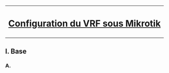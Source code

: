 ------------------------------------------------------------------------------------------------------------------------------
# <p align='center'> [Configuration du VRF sous Mikrotik](https://www.youtube.com/watch?v=reAtlXB_6qg) </p>
------------------------------------------------------------------------------------------------------------------------------
## I. Base
### A. 

